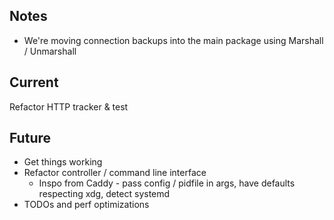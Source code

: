 ## Notes

* We're moving connection backups into the main package using Marshall / Unmarshall

## Current

Refactor HTTP tracker & test

## Future

* Get things working
* Refactor controller / command line interface
  * Inspo from Caddy - pass config / pidfile in args, have defaults respecting xdg, detect systemd
* TODOs and perf optimizations

